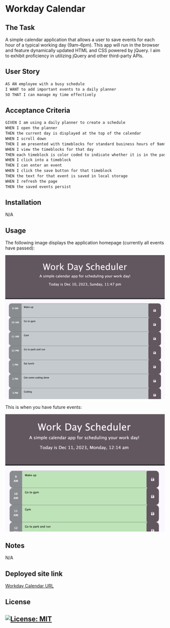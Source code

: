 # Workday Calendar

## The Task

A simple calendar application that allows a user to save events for each hour of a typical working day (9am&ndash;6pm). This app will run in the browser and feature dynamically updated HTML and CSS powered by jQuery.
I aim to exhibit proficiency in utilizing jQuery and other third-party APIs.

## User Story

```md
AS AN employee with a busy schedule
I WANT to add important events to a daily planner
SO THAT I can manage my time effectively
```

## Acceptance Criteria

```md
GIVEN I am using a daily planner to create a schedule
WHEN I open the planner
THEN the current day is displayed at the top of the calendar
WHEN I scroll down
THEN I am presented with timeblocks for standard business hours of 9am&ndash;5pm
WHEN I view the timeblocks for that day
THEN each timeblock is color coded to indicate whether it is in the past, present, or future
WHEN I click into a timeblock
THEN I can enter an event
WHEN I click the save button for that timeblock
THEN the text for that event is saved in local storage
WHEN I refresh the page
THEN the saved events persist
```

## Installation

N/A

## Usage

The following image displays the application homepage (currently all events have passed):

![A user clicks on slots on the color-coded calendar and edits the events.](./Assets/Images/Home.png)

This is when you have future events: 

![A user clicks on slots on the color-coded calendar and edits the events.](./Assets/Images/Home2.png)

## Notes

N/A

## Deployed site link

[Workday Calendar URL](https://gera1313.github.io/workday-calendar/)

## License

## [![License: MIT](https://img.shields.io/badge/License-MIT-yellow.svg)](https://opensource.org/licenses/MIT)